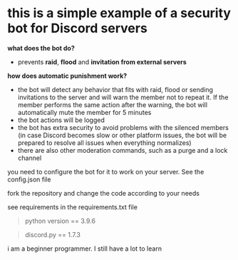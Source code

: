 # this is a simple example of a security bot for Discord servers

**what does the bot do?**
- prevents **raid**, **flood** and **invitation from external servers** 

**how does automatic punishment work?**
- the bot will detect any behavior that fits with raid, flood or sending invitations to the server and will warn the member not to repeat it. If the member performs the same action after the warning, the bot will automatically mute the member for 5 minutes
- the bot actions will be logged
- the bot has extra security to avoid problems with the silenced members (in case Discord becomes slow or other platform issues, the bot will be prepared to resolve all issues when everything normalizes)
- there are also other moderation commands, such as a purge and a lock channel

you need to configure the bot for it to work on your server. See the config.json file

fork the repository and change the code according to your needs

see requirements in the requirements.txt file

> python version == 3.9.6

> discord.py == 1.7.3

i am a beginner programmer. I still have a lot to learn